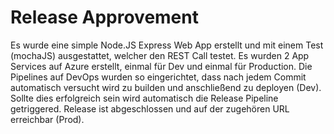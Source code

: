 # Release Approvement
Es wurde eine simple Node.JS Express Web App erstellt und mit einem Test (mochaJS) ausgestattet,
welcher den REST Call testet.
Es wurden 2 App Services auf Azure erstellt, einmal für Dev und einmal für Production.
Die Pipelines auf DevOps wurden so eingerichtet, dass nach jedem Commit automatisch versucht
wird zu builden und anschließend zu deployen (Dev). Sollte dies erfolgreich sein wird automatisch die
Release Pipeline getriggered.
Release ist abgeschlossen und auf der zugehören URL erreichbar (Prod).